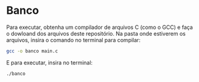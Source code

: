 # Banco

Para executar, obtenha um compilador de arquivos C (como o GCC) e faça o dowloand dos arquivos deste repositório. Na pasta onde estiverem os arquivos, insira o comando no terminal para compilar:
```bash
gcc -o banco main.c
```

E para executar, insira no terminal:
```bash
./banco
```